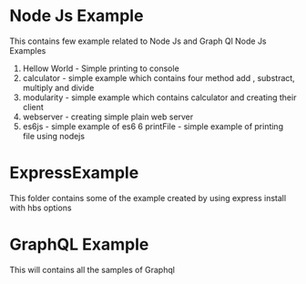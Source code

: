 # Node Js Example
This contains few example related to Node Js and Graph Ql
Node Js Examples
1. Hellow World - Simple printing to console
2. calculator - simple example which contains four method add , substract, multiply and divide
3. modularity - simple example which contains calculator and creating their client
4. webserver - creating simple plain web server
5. es6js - simple example of es6
6 printFile - simple example of printing file using nodejs

# ExpressExample
This folder contains some of the example created by using express install with hbs options

# GraphQL Example
This will contains all the samples of Graphql
